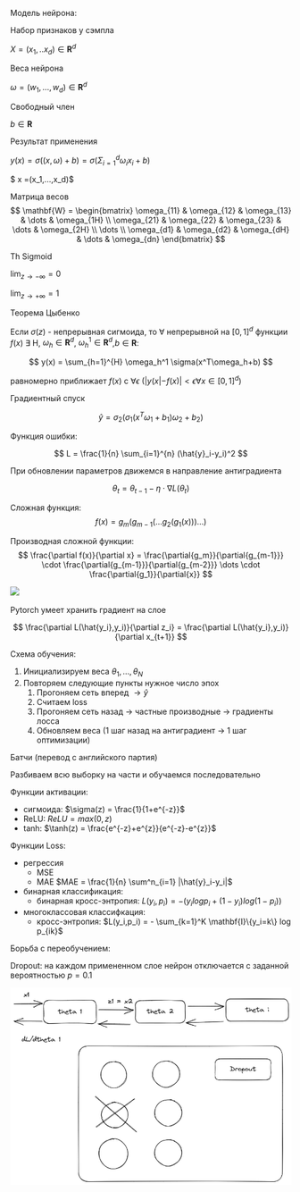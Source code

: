 Модель нейрона:

Набор признаков у сэмпла

$X=(x_1,..x_d) \in \mathbf{R}^d$ 

Веса нейрона

$\omega = (w_1,...,w_d) \in \mathbf{R}^d$

Свободный член

$b \in \mathbf{R}$

Результат применения

$y(x) = \sigma((x,\omega)+b) = \sigma(\Sigma_{i=1}^d \omega_i x_i +b)$


$ x =(x_1,...,x_d)$

Матрица весов
$$
    \mathbf{W} = \begin{bmatrix}
    \omega_{11}       & \omega_{12} & \omega_{13} & \dots & \omega_{1H} \\
    \omega_{21}       & \omega_{22} & \omega_{23} & \dots & \omega_{2H} \\
    \dots \\
    \omega_{d1}       & \omega_{d2} & \omega_{dH} & \dots & \omega_{dn}
\end{bmatrix}
$$



Th Sigmoid

$\lim_{z \rightarrow - \infty }=0$

$\lim_{z \rightarrow + \infty }=1$


Теорема Цыбенко

Если $\sigma(z)$ - непрерывная сигмоида, то $\forall$ непрерывной на $[0,1]^d$ функции $f(x)$ $\exists$ H, $\omega_h \in \mathbf{R}^d$, $\omega_h^1 \in \mathbf{R}^d$,$b\in \mathbf{R}$:

$$
y(x) = \sum_{h=1}^{H} \omega_h^1 \sigma(x^T\omega_h+b)
$$

равномерно приближает $f(x)$ c $\forall \epsilon$ $(|y(x|-f(x)| < \epsilon \forall x \in [0,1]^d)$

Градиентный спуск

$$
\hat{y}=\sigma_2(\sigma_1(x^T\omega_1+b_1)\omega_2+b_2)
$$

Функция ошибки:

$$
    L = \frac{1}{n} \sum_{i=1}^{n} (\hat{y}_i-y_i)^2
$$

При обновлении параметров движемся в направление антиградиента

$$
    \theta_t = \theta_{t-1} - \eta \cdot \nabla L(\theta_t)
$$


Сложная функция:
$$
    f(x)  = g_m (g_{m-1}(\dots g_2(g_1(x))) \dots)
$$

Производная сложной функции:
$$
    \frac{\partial f(x)}{\partial x} = \frac{\partial{g_m}}{\partial{g_{m-1}}} \cdot \frac{\partial{g_{m-1}}}{\partial{g_{m-2}}} \dots \cdot \frac{\partial{g_1}}{\partial{x}}
$$

![](.excalidraw)


Pytorch умеет хранить градиент на слое

$$
    \frac{\partial L(\hat{y_i},y_i)}{\partial z_i} = \frac{\partial L(\hat{y_i},y_i)}{\partial x_{t+1}}
$$

Схема обучения:
1. Инициализируем веса $\theta_1, \dots, \theta_N$
2. Повторяем следующие пункты нужное число эпох
   1. Прогоняем сеть вперед $\rightarrow \hat{y}$
   2. Считаем loss
   3. Прогоняем сеть назад $\rightarrow$ частные производные $\rightarrow$ градиенты лосса
   4. Обновляем веса (1 шаг назад на антиградиент $\rightarrow$ 1 шаг оптимизации)

Батчи (перевод с английского партия)

Разбиваем всю выборку на части и обучаемся последовательно

Функции активации:
- сигмоида: $\sigma(z) = \frac{1}{1+e^{-z}}$
- ReLU: $ReLU=max(0,z)$
- tanh: $\tanh(z) = \frac{e^{-z}+e^{z}}{e^{-z}-e^{z}}$

Функции Loss:

- регрессия 
    - MSE 
    - MAE $MAE = \frac{1}{n} \sum^n_{i=1} |\hat{y}_i-y_i|$ 
- бинарная классификация:
    - бинарная кросс-энтропия: $L(y_i,p_i)=-(y_i log p_i + (1-y_i) log(1-p_i))$
- многоклассовая классифкация:
    - кросс-энтропия: $L(y_i,p_i) = - \sum_{k=1}^K \mathbf{I}\{y_i=k\} log p_{ik}$

Борьба с переобучением:

Dropout: на каждом примененном слое нейрон отключается с заданной вероятностью $p=0.1$


![Dropout](.excalidraw.png)